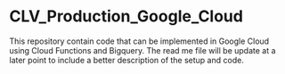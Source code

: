 # CLV_Production_Google_Cloud
This repository contain code that can be implemented in Google Cloud using Cloud Functions and Bigquery. The read me file will be update at a later point to include a better description of the setup and code.
